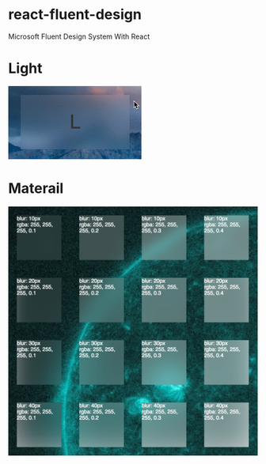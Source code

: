 # react-fluent-design
Microsoft Fluent Design System With React

# Light
![light](https://github.com/devlee/react-fluent-design/blob/master/src/style/img/EDrSuPA267.gif)

# Materail
![material](https://github.com/devlee/react-fluent-design/blob/master/src/style/img/170906-sun-flare-chrome.png)